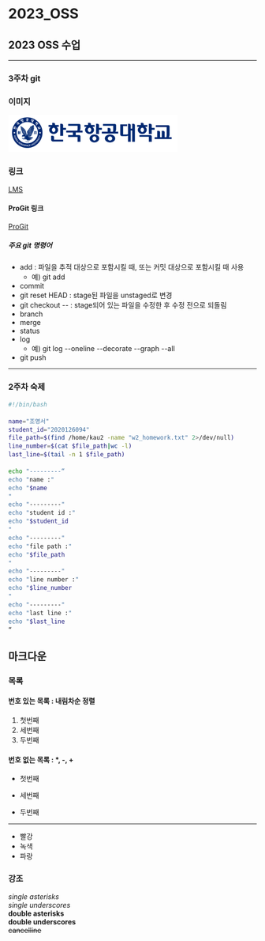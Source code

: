# 2023_OSS
## 2023 OSS 수업

-----

### 3주차 git


### 이미지
![kau 로고](../img/kau/kau.png "kau")


### 링크

[LMS](https://lms.kau.ac.kr/login.php)

#### ProGit 링크

[ProGit](https://git-scm.com/book/en/v2)

##### 주요 git 명령어
* add : 파일을 추적 대상으로 포함시킬 때, 또는 커밋 대상으로 포함시킬 때 사용
    * 예) git add <file name>
* commit
* git reset HEAD <file> : stage된 파일을 unstaged로 변경
* git checkout -- <file> : stage되어 있는 파일을 수정한 후 수정 전으로 되돌림
* branch
* merge
* status
* log
    * 예) git log --oneline --decorate --graph --all
* git push

-----
### 2주차 숙제
```bash
#!/bin/bash

name="조영서"
student_id="2020126094"
file_path=$(find /home/kau2 -name "w2_homework.txt" 2>/dev/null)
line_number=$(cat $file_path|wc -l)
last_line=$(tail -n 1 $file_path)

echo "---------“
echo "name :"
echo "$name
"
echo "---------"
echo "student id :"
echo "$student_id
"
echo "---------"
echo "file path :"
echo "$file_path
"
echo "---------"
echo "line number :"
echo "$line_number
"
echo "---------"
echo "last line :"
echo "$last_line
“
```

## 마크다운
### 목록
#### 번호 있는 목록 : 내림차순 정렬
1. 첫번째
3. 세번째
2. 두번째

#### 번호 없는 목록 : *, -, +
* 첫번째
- 세번째
+ 두번째
-----
* 빨강
 * 녹색
  * 파랑

### 강조
*single asterisks*    
_single underscores_    
**double asterisks**     
__double underscores__     
~~cancelline~~
